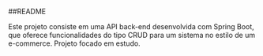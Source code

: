##README

Este projeto consiste em uma API back-end desenvolvida com Spring Boot, que oferece funcionalidades do tipo CRUD para um sistema no estilo de um e-commerce.
Projeto focado em estudo.
